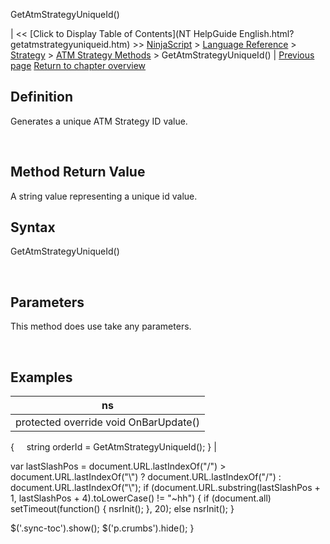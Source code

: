 ﻿










 


GetAtmStrategyUniqueId()







| &lt;&lt; [Click to Display Table of Contents](NT HelpGuide English.html?getatmstrategyuniqueid.htm) &gt;&gt;
 [NinjaScript](ninjascript.htm) &gt; [Language Reference](language_reference_wip.htm) &gt; [Strategy](strategy.htm) &gt; [ATM Strategy Methods](atm_strategy_methods.htm) &gt;
GetAtmStrategyUniqueId() | [Previous page](getatmstrategyunrealizedprofit.htm)
[Return to chapter overview](atm_strategy_methods.htm)










Definition
----------


Generates a unique ATM Strategy ID value. 


 


Method Return Value
-------------------


A string value representing a unique id value.



Syntax
------


GetAtmStrategyUniqueId()


 


Parameters
----------


This method does use take any parameters.


 



Examples
--------




| ns |
| --- |
| protected override void OnBarUpdate()
{
     string orderId = GetAtmStrategyUniqueId();
} |






 
 var lastSlashPos = document.URL.lastIndexOf("/") &gt; document.URL.lastIndexOf("\\") ? document.URL.lastIndexOf("/") : document.URL.lastIndexOf("\\");
 if (document.URL.substring(lastSlashPos + 1, lastSlashPos + 4).toLowerCase() != "~hh") {
 if (document.all) setTimeout(function() {
 nsrInit();
 }, 20);
 else nsrInit();
 }
 
 
 $('.sync-toc').show();
 $('p.crumbs').hide();
 }
 
 
 



